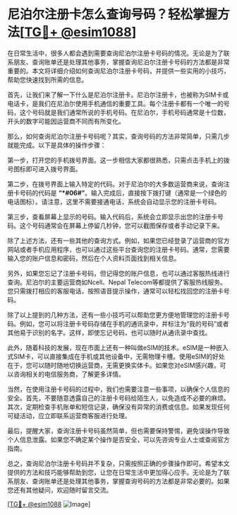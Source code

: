 # 尼泊尔注册卡怎么查询号码？轻松掌握方法[[TG💪+ @esim1088](https://t.me/s/esim1088)]

在日常生活中，很多人都会遇到需要查询尼泊尔注册卡号码的情况。无论是为了联系朋友、查询账单还是处理其他事务，掌握查询尼泊尔注册卡号码的方法都是非常重要的。本文将详细介绍如何查询尼泊尔注册卡号码，并提供一些实用的小技巧，帮助您快速找到所需的信息。

首先，让我们来了解一下什么是尼泊尔注册卡。尼泊尔注册卡，也被称为SIM卡或电话卡，是我们在尼泊尔使用手机通信的重要工具。每个注册卡都有一个唯一的号码，这个号码就是我们通常所说的手机号码。在尼泊尔，手机号码通常是十位数，开头的数字可能因运营商不同而有所变化。

那么，如何查询尼泊尔注册卡号码呢？其实，查询号码的方法非常简单，只需几步就能完成。以下是具体的操作步骤：

第一步，打开您的手机拨号界面。这一步相信大家都很熟悉，只需点击手机上的拨号图标即可进入拨号界面。

第二步，在拨号界面上输入特定的代码。对于尼泊尔的大多数运营商来说，查询注册卡号码的代码是 **“*#06#”**。输入完成后，直接按下拨打键（通常是一个绿色的电话图标）。请注意，这里不需要接通电话，系统会自动显示您的注册卡号码。

第三步，查看屏幕上显示的号码。输入代码后，系统会立即显示出您的注册卡号码。这个号码通常会在屏幕上停留几秒钟，您可以截图保存或者手动记录下来。

除了上述方法，还有一些其他的查询方式。例如，如果您已经登录了运营商的官方网站或者手机应用程序，也可以通过这些平台查询您的注册卡号码。通常，您需要输入您的账户信息和密码，然后在个人资料页面找到相关信息。

另外，如果您忘记了注册卡号码，但记得您的账户信息，也可以通过客服热线进行查询。尼泊尔的主要运营商如Ncell、Nepal Telecom等都提供了客服热线服务。您只需拨打相应的客服电话，按照语音提示操作，通常可以轻松找回您的注册卡号码。

除了以上提到的几种方法，还有一些小技巧可以帮助您更方便地管理您的注册卡号码。例如，您可以将注册卡号码存储在手机的通讯录中，并标注为“我的号码”或者其他易于识别的名字。这样，即使忘记号码，也可以随时从通讯录中查找。

此外，随着科技的发展，现在市面上还有一种叫做eSIM的技术。eSIM是一种嵌入式SIM卡，可以直接集成在手机或其他设备中，无需物理卡槽。使用eSIM的好处在于，您可以随时随地切换运营商，无需更换实体卡。如果您对eSIM感兴趣，可以咨询相关的电信服务商，了解更多详情。

当然，在使用注册卡号码的过程中，我们也需要注意一些事项，以确保个人信息的安全。首先，不要随意透露自己的注册卡号码给陌生人，以免造成不必要的麻烦。其次，定期检查手机账单和短信记录，确保没有异常的消费或信息。如果发现任何可疑活动，应立即联系运营商客服进行处理。

最后，提醒大家，查询注册卡号码虽然简单，但也需要保持警惕，避免误操作导致个人信息泄露。如果您不确定某个操作是否安全，可以先咨询专业人士或查阅官方指南。

总之，查询尼泊尔注册卡号码并不复杂，只需按照正确的步骤操作即可。希望本文提供的方法和技巧能够帮助到您，让您在日常生活中更加得心应手。无论是为了联系朋友、查询账单还是处理其他事务，掌握查询号码的方法都是非常必要的。如果您还有其他疑问，欢迎随时留言交流。

[[TG💪+ @esim1088](https://t.me/s/esim1088) ![Image](https://i.postimg.cc/4NQfJmqS/Snipaste-2025-05-13-00-14-12.png)]